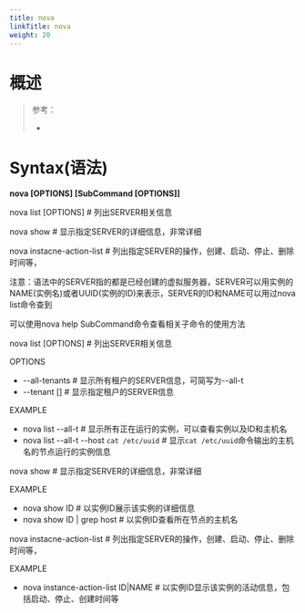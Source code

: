 ```yaml
---
title: nova
linkTitle: nova
weight: 20
---
```


# 概述

> 参考：
>
> -

# Syntax(语法)

**nova  \[OPTIONS]  \[SubCommand  \[OPTIONS]]**

nova list \[OPTIONS] # 列出SERVER相关信息

nova show  # 显示指定SERVER的详细信息，非常详细

nova instacne-action-list  # 列出指定SERVER的操作，创建、启动、停止、删除时间等，

注意：语法中的SERVER指的都是已经创建的虚拟服务器，SERVER可以用实例的NAME(实例名)或者UUID(实例的ID)来表示，SERVER的ID和NAME可以用过nova list命令查到

可以使用nova help SubCommand命令查看相关子命令的使用方法

nova list \[OPTIONS] # 列出SERVER相关信息

OPTIONS

- --all-tenants # 显示所有租户的SERVER信息，可简写为--all-t
- --tenant  \[] # 显示指定租户的SERVER信息

EXAMPLE

- nova list --all-t # 显示所有正在运行的实例，可以查看实例以及ID和主机名
- nova list --all-t --host `cat /etc/uuid` # 显示`cat /etc/uuid`命令输出的主机名的节点运行的实例信息

nova show  # 显示指定SERVER的详细信息，非常详细

EXAMPLE

- nova show ID # 以实例ID展示该实例的详细信息
- nova show ID | grep host # 以实例ID查看所在节点的主机名

nova instacne-action-list  # 列出指定SERVER的操作，创建、启动、停止、删除时间等，

EXAMPLE

- nova instance-action-list ID|NAME # 以实例ID显示该实例的活动信息，包括启动、停止、创建时间等
